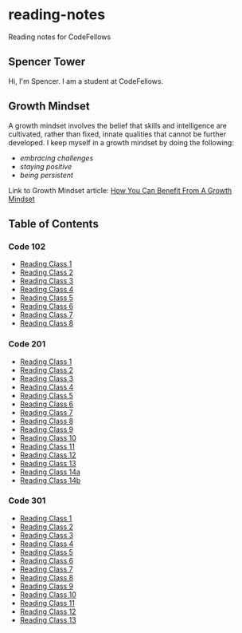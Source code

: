# reading-notes
Reading notes for CodeFellows

## Spencer Tower
Hi, I'm Spencer. I am a student at CodeFellows.

## Growth Mindset
A growth mindset involves the belief that skills and intelligence are cultivated, rather than fixed, innate qualities that cannot be further developed. 
I keep myself in a growth mindset by doing the following:
- *embracing challenges*
- *staying positive*
- *being persistent*

Link to Growth Mindset article: [How You Can Benefit From A Growth Mindset](https://www.atlassian.com/blog/inside-atlassian/growth-mindset)

## Table of Contents

### Code 102

- [Reading Class 1](markdown.md)
- [Reading Class 2](coderscomputer.md)
- [Reading Class 3](revisions.md)
- [Reading Class 4](htmlreflection.md)
- [Reading Class 5](css.md)
- [Reading Class 6](jsnotes.md)
- [Reading Class 7](jsprogrammingnotes.md)
- [Reading Class 8](operatorsloops.md)

### Code 201

- [Reading Class 1](class-01.md)
- [Reading Class 2](class-02.md)
- [Reading Class 3](class-03.md)
- [Reading Class 4](class-04.md)
- [Reading Class 5](class-05.md)
- [Reading Class 6](class-06.md)
- [Reading Class 7](class-07.md)
- [Reading Class 8](class-08.md)
- [Reading Class 9](class-09.md)
- [Reading Class 10](class-10.md)
- [Reading Class 11](class-11.md)
- [Reading Class 12](class-12.md)
- [Reading Class 13](class-13.md)
- [Reading Class 14a](class-14a.md)
- [Reading Class 14b](class-14b.md)

### Code 301

- [Reading Class 1](301-class-01.md)
- [Reading Class 2](301-class-02.md)
- [Reading Class 3](301-class-03.md)
- [Reading Class 4](301-class-04.md)
- [Reading Class 5](301-class-05.md)
- [Reading Class 6](301-class-06.md)
- [Reading Class 7](301-class-07.md)
- [Reading Class 8](301-class-08.md)
- [Reading Class 9](301-class-09.md)
- [Reading Class 10](301-class-10.md)
- [Reading Class 11](301-class-11.md)
- [Reading Class 12](301-class-12.md)
- [Reading Class 13](301-class-13.md)

